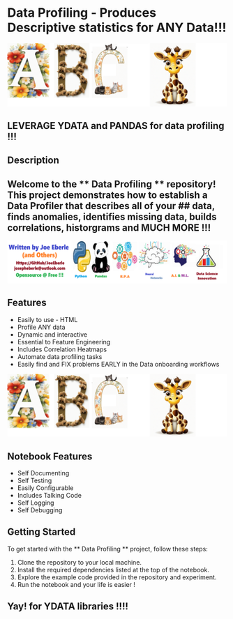 # Data Profiling - Produces Descriptive statistics for ANY Data!!! 

![Code Logo](code.png)

## LEVERAGE YDATA and PANDAS for data profiling !!! 

## Description

## Welcome to the ** Data Profiling ** repository! This project demonstrates how to establish a Data Profiler that describes all of your ## data, finds anomalies, identifies missing data, builds correlations, historgrams and MUCH MORE !!!   

![Developer Logo](developer.png)

## Features

- Easily to use - HTML 
- Profile ANY data
- Dynamic and interactive 
- Essential to Feature Engineering 
- Includes Correlation Heatmaps
- Automate data profiling tasks 
- Easily find and FIX problems EARLY in the Data onboarding workflows 


![sample Logo](sample.png)



## Notebook Features

- Self Documenting 
- Self Testing 
- Easily Configurable
- Includes Talking Code 
- Self Logging 
- Self Debugging 

## Getting Started

To get started with the ** Data Profiling ** project, follow these steps:

1. Clone the repository to your local machine.
2. Install the required dependencies listed at the top of the notebook.
3. Explore the example code provided in the repository and experiment.
4. Run the notebook and your life is easier !

## Yay! for YDATA libraries !!!!




